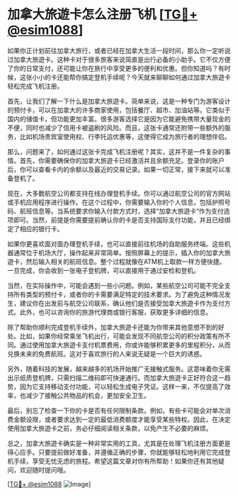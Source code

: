 # 加拿大旅遊卡怎么注册飞机 [[TG💪+ @esim1088](https://t.me/s/esim1088)]

如果你正计划前往加拿大旅行，或者已经在加拿大生活一段时间，那么你一定听说过加拿大旅遊卡。这种卡对于很多旅客来说简直是出行必备的小助手。它不仅方便了你的日常支付，还可能让你在旅行中享受更多的便利和优惠。但你知道吗？有时候，这张小小的卡还能帮你搞定登机手续呢？今天就来聊聊如何通过加拿大旅遊卡轻松完成飞机注册。

首先，让我们了解一下什么是加拿大旅遊卡。简单来说，这是一种专门为游客设计的预付卡，可以在加拿大的许多商家使用，包括餐厅、超市、加油站等。它类似于国内的储值卡，但功能更加丰富。很多游客选择它是因为它能避免携带大量现金的不便，同时也减少了信用卡被盗刷的风险。而且，这张卡通常还附带一些额外的服务，比如机场贵宾室使用权、行李托运优惠等，这使得它成为旅行者的理想伴侣。

那么，问题来了，如何通过这张卡完成飞机注册呢？其实，这并不是一件复杂的事情。首先，你需要确保你的加拿大旅遊卡已经激活并且余额充足。登录你的账户后，你可以查看卡内的余额以及最近的交易记录。如果一切正常，接下来就可以准备登机了。

现在，大多数航空公司都支持在线办理登机手续。你可以通过航空公司的官方网站或手机应用程序进行操作。在这个过程中，你需要输入你的个人信息，包括护照号码、航班信息等。当系统要求你输入付款方式时，选择“加拿大旅遊卡”作为支付选项即可。当然，前提是你需要提前确认你的卡是否支持国际支付功能，并且已经绑定了相应的银行卡。

如果你更喜欢面对面办理登机手续，也可以直接前往机场的自助服务终端。这些机器通常位于机场大厅，操作起来非常简单。按照屏幕上的提示，插入你的加拿大旅遊卡，然后输入相关的航班信息。整个过程就像在ATM机上取款一样方便快捷。一旦完成，你会收到一张电子登机牌，可以直接用于通过安检和登机。

当然，在实际操作中，可能会遇到一些小问题。例如，某些航空公司可能不完全支持所有类型的预付卡，或者你的卡需要满足特定的技术要求。为了避免这种情况发生，建议你在出发前与航空公司联系，确认他们是否接受加拿大旅遊卡作为支付方式。此外，也可以咨询你的旅游代理商或银行客服，获取更多详细的信息。

除了帮助你顺利完成登机手续外，加拿大旅遊卡还能为你带来其他意想不到的好处。比如，如果你经常乘坐飞机出行，可能会发现不同航空公司的积分政策有所不同。通过使用加拿大旅遊卡支付机票费用，你或许能够积累更多的里程积分，从而兑换未来的免费航班。这对于喜欢旅行的人来说无疑是一个巨大的诱惑。

另外，随着科技的发展，越来越多的机场开始推广无接触式服务。这意味着你无需出示纸质登机牌，只需扫描二维码即可快速通行。而加拿大旅遊卡正好符合这一趋势，因为它支持移动支付功能，可以轻松生成电子凭证。这样一来，不仅提高了效率，也减少了接触公共物品的机会，更加安全卫生。

最后，别忘了检查一下你的卡是否有任何限制条款。例如，有些卡可能会对单次消费金额设限，或者要求达到一定的最低消费额度才能享受某些特权。因此，在决定使用加拿大旅遊卡之前，务必仔细阅读相关条款，以免产生不必要的麻烦。

总之，加拿大旅遊卡确实是一种非常实用的工具，尤其是在处理飞机注册方面更是得心应手。只要提前做好准备，并遵循正确的步骤，你就能够轻松地利用它完成登机手续，享受无忧无虑的旅程。希望这篇文章对你有所帮助！如果你还有其他疑问，欢迎随时提问哦。

[[TG💪+ @esim1088](https://t.me/s/esim1088) ![Image](https://i.postimg.cc/4NQfJmqS/Snipaste-2025-05-13-00-14-12.png)]